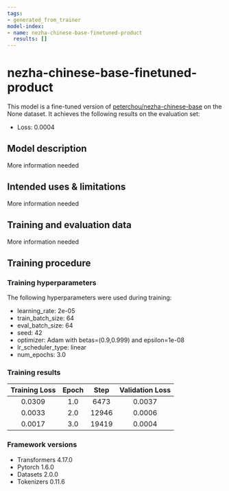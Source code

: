 ```yaml
---
tags:
- generated_from_trainer
model-index:
- name: nezha-chinese-base-finetuned-product
  results: []
---
```


<!-- This model card has been generated automatically according to the information the Trainer had access to. You
should probably proofread and complete it, then remove this comment. -->

# nezha-chinese-base-finetuned-product

This model is a fine-tuned version of [peterchou/nezha-chinese-base](https://huggingface.co/peterchou/nezha-chinese-base) on the None dataset.
It achieves the following results on the evaluation set:
- Loss: 0.0004

## Model description

More information needed

## Intended uses & limitations

More information needed

## Training and evaluation data

More information needed

## Training procedure

### Training hyperparameters

The following hyperparameters were used during training:
- learning_rate: 2e-05
- train_batch_size: 64
- eval_batch_size: 64
- seed: 42
- optimizer: Adam with betas=(0.9,0.999) and epsilon=1e-08
- lr_scheduler_type: linear
- num_epochs: 3.0

### Training results

| Training Loss | Epoch | Step  | Validation Loss |
|:-------------:|:-----:|:-----:|:---------------:|
| 0.0309        | 1.0   | 6473  | 0.0037          |
| 0.0033        | 2.0   | 12946 | 0.0006          |
| 0.0017        | 3.0   | 19419 | 0.0004          |


### Framework versions

- Transformers 4.17.0
- Pytorch 1.6.0
- Datasets 2.0.0
- Tokenizers 0.11.6
